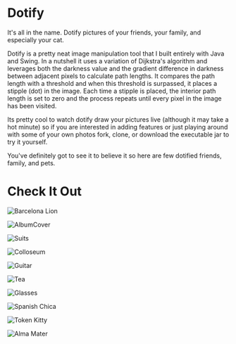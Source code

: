 Dotify
======

It's all in the name. Dotify pictures of your friends, your family, and especially your cat.

Dotify is a pretty neat image manipulation tool that I built entirely with Java and Swing.
In a nutshell it uses a variation of Dijkstra's algorithm and leverages both the darkness value and the
gradient difference in darkness between adjacent pixels to calculate path lengths. It compares the path 
length with a threshold and when this threshold is surpassed, it places a stipple (dot) in the image.  Each 
time a stipple is placed, the interior path length is set to zero and the process repeats until every pixel
in the image has been visited.

Its pretty cool to watch dotify draw your pictures live (although it may take a hot minute) so if you are interested in adding features
or just playing around with some of your own photos fork, clone, or download the executable jar to try it yourself.

You've definitely got to see it to believe it so here are few dotified friends, family, and pets.

Check It Out
============

![Barcelona Lion](examples/barcalion.jpg)

![AlbumCover](examples/album_cover.png)

![Suits](examples/class.png)

![Colloseum](examples/colo.jpg)

![Guitar](examples/guitar.png)

![Tea](examples/jason.png)

![Glasses](examples/lucas_looney.png)

![Spanish Chica](examples/maria.png)

![Token Kitty](examples/mj.png)

![Alma Mater](examples/rotunda.jpg)
